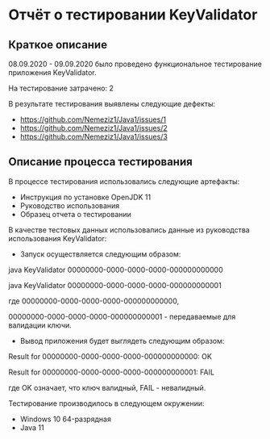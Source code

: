 # Отчёт о тестировании KeyValidator

## Краткое описание

08.09.2020 - 09.09.2020 было проведено функциональное тестирование приложения KeyValidator.

На тестирование затрачено: 2

В результате тестирования выявлены следующие дефекты:
* https://github.com/Nemeziz1/Java1/issues/1
* https://github.com/Nemeziz1/Java1/issues/2
* https://github.com/Nemeziz1/Java1/issues/3

## Описание процесса тестирования

В процессе тестирования использовались следующие артефакты:
* Инструкция по установке OpenJDK 11
* Руководство использования
* Образец отчета о тестировании


В качестве тестовых данных использовались данные из руководства использования KeyValidator:

* Запуск осуществляется следующим образом:

java KeyValidator 00000000-0000-0000-0000-000000000000

java KeyValidator 00000000-0000-0000-0000-000000000001

где 00000000-0000-0000-0000-000000000000,

00000000-0000-0000-0000-000000000001 - передаваемые для валидации ключи.

* Вывод приложения будет выглядеть следующим образом:

Result for 00000000-0000-0000-0000-000000000000: OK

Result for 00000000-0000-0000-0000-000000000001: FAIL

где OK означает, что ключ валидный, FAIL - невалидный.

Тестирование производилось в следующем окружении:
* Windows 10 64-разрядная
* Java 11
